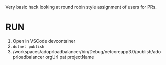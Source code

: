 Very basic hack looking at round robin style assignment of users for PRs.

# RUN

1. Open in VSCode devcontainer
1. `dotnet publish`
1. /workspaces/adoprloadbalancer/bin/Debug/netcoreapp3.0/publish/adoprloadbalancer orgUrl pat projectName